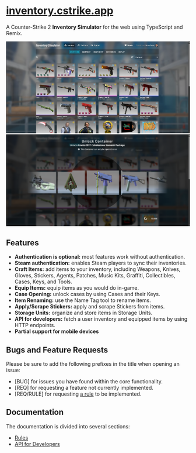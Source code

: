 # [inventory.cstrike.app](https://inventory.cstrike.app/)

A Counter-Strike 2 **Inventory Simulator** for the web using TypeScript and Remix.

<img src="https://raw.githubusercontent.com/ianlucas/cs2-inventory-simulator/main/screenshot1.png" alt="Inventory Simulator homepage" title="CS2 Inventory Simulator" />

<img src="https://raw.githubusercontent.com/ianlucas/cs2-inventory-simulator/main/screenshot2.png" alt="Inventory Simulator case opening" title="CS2 Inventory Simulator" />

## Features

- **Authentication is optional:** most features work without authentication.
- **Steam authentication:** enables Steam players to sync their inventories.
- **Craft Items:** add items to your inventory, including Weapons, Knives, Gloves, Stickers, Agents, Patches, Music Kits, Graffiti, Collectibles, Cases, Keys, and Tools.
- **Equip Items:** equip items as you would do in-game.
- **Case Opening:** unlock cases by using Cases and their Keys.
- **Item Renaming:** use the Name Tag tool to rename items.
- **Apply/Scrape Stickers:** apply and scrape Stickers from items.
- **Storage Units:** organize and store items in Storage Units.
- **API for developers:** fetch a user inventory and equipped items by using HTTP endpoints.
- **Partial support for mobile devices**

## Bugs and Feature Requests

Please be sure to add the following prefixes in the title when opening an issue:

- [BUG] for issues you have found within the core functionality.
- [REQ] for requesting a feature not currently implemented.
- [REQ/RULE] for requesting [a rule](https://github.com/ianlucas/cs2-inventory-simulator/blob/main/docs/rules.md) to be implemented.

## Documentation

The documentation is divided into several sections:

- [Rules](https://github.com/ianlucas/cs2-inventory-simulator/blob/main/docs/rules.md)
- [API for Developers](https://github.com/ianlucas/cs2-inventory-simulator/blob/main/docs/api.md)
